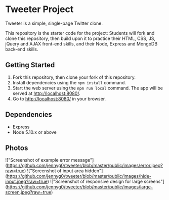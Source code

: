 # Tweeter Project

Tweeter is a simple, single-page Twitter clone.

This repository is the starter code for the project: Students will fork and clone this repository, then build upon it to practice their HTML, CSS, JS, jQuery and AJAX front-end skills, and their Node, Express and MongoDB back-end skills.

## Getting Started

1. Fork this repository, then clone your fork of this repository.
2. Install dependencies using the `npm install` command.
3. Start the web server using the `npm run local` command. The app will be served at <http://localhost:8080/>.
4. Go to <http://localhost:8080/> in your browser.

## Dependencies

- Express
- Node 5.10.x or above

## Photos
!["Screenshot of example error message"] (https://github.com/jennyg0/tweeter/blob/master/public/images/error.jpeg?raw=true)
!["Screenshot of input area hidden"] (https://github.com/jennyg0/tweeter/blob/master/public/images/hide-input.jpeg?raw=true)
!["Screenshot of responsive design for large screens"] (https://github.com/jennyg0/tweeter/blob/master/public/images/large-screen.jpeg?raw=true)
